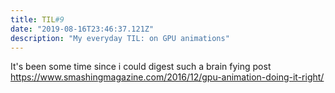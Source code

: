 ```yaml
---
title: TIL#9
date: "2019-08-16T23:46:37.121Z"
description: "My everyday TIL: on GPU animations"
---
```


It's been some time since i could digest such a brain fying post
https://www.smashingmagazine.com/2016/12/gpu-animation-doing-it-right/